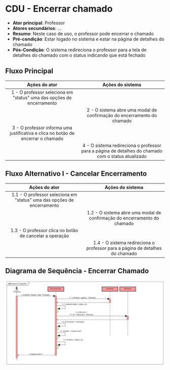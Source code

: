 # CDU - Encerrar chamado

- **Ator principal**: Professor
- **Atores secundários**: ...	 
- **Resumo**: Neste caso de uso, o professor pode encerrar o chamado
- **Pré-condição**: Estar logado no sistema e estar na página de detalhes do chamado
- **Pós-Condição**: O sistema redireciona o professor para a tela de detalhes do chamado com o status indicando que está fechado

## Fluxo Principal
| Ações do ator | Ações do sistema |
| :-----------------: | :-----------------: | 
| 1 - O professor seleciona em "status" uma das opções de encerramento || |  
| | 2 -  O sistema abre uma modal de confirmação do encerramento do chamado |    
| 3 - O professor informa uma justificativa e clica no botão de encerrar o chamado | |  
| | 4 - O sistema redireciona o professor para a página de detalhes do chamado com o status atualizado | 


## Fluxo Alternativo I - Cancelar Encerramento
| Ações do ator | Ações do sistema |
| :-----------------: |:-----------------: | 
| 1.1 - O professor seleciona em "status" uma das opções de encerramento || |  
| | 1.2 - O sistema abre uma modal de confirmação do encerramento do chamado | 
| 1.3 - O professor clica no botão de cancelar a operação | |  
| | 1.4 - O sistema redireciona o professor para a página de detalhes do chamado | 


## Diagrama de Sequência - Encerrar Chamado

![diagrama de sequência encerrar chamado](img/encerrar_seq.png "Diagrama sequência - Encerrar Chamado")



